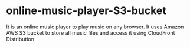 # online-music-player-S3-bucket
It is an online music player to play music on any browser. It uses Amazon AWS S3 bucket to store all music files and access it using CloudFront Distribution
